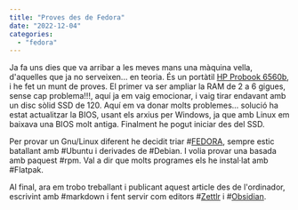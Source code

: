 ```yaml
---
title: "Proves des de Fedora"
date: "2022-12-04"
categories: 
  - "fedora"
---
```


Ja fa uns dies que va arribar a les meves mans una màquina vella, d'aquelles que ja no serveixen... en teoria. És un portàtil [HP Probook 6560b](https://support.hp.com/es-es/product/hp-probook-6560b-notebook-pc/5045605), i he fet un munt de proves. El primer va ser ampliar la RAM de 2 a 6 gigues, sense cap problema!!!, aquí ja em vaig emocionar, i vaig tirar endavant amb un disc sòlid SSD de 120. Aquí em va donar molts problemes... solució ha estat actualitzar la BIOS, usant els arxius per Windows, ja que amb Linux em baixava una BIOS molt antiga. Finalment he pogut iniciar des del SSD.

Per provar un Gnu/Linux diferent he decidit triar #[FEDORA](https://getfedora.org/), sempre estic batallant amb #Ubuntu i derivades de #Debian. I volia provar una basada amb paquest #rpm. Val a dir que molts programes els he instal·lat amb #Flatpak.

Al final, ara em trobo treballant i publicant aquest article des de l'ordinador, escrivint amb #markdown i fent servir com editors #[Zettlr](https://www.zettlr.com/) i #[Obsidian](https://obsidian.md/download).
